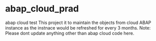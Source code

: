 # abap_cloud_prad
abap cloud test
This project it to maintain the objects from cloud ABAP instance as the instnace would be refreshed for every 3 months.
Note: Please dont update anything other than abap cloud code here.
